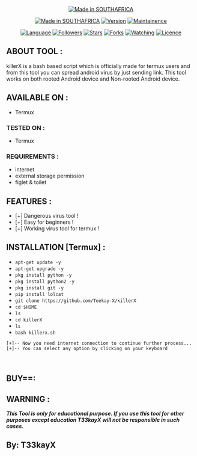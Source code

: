 <p align="center">
<a href="https://bit.ly/3bgtjYk"><img title="Made in SOUTHAFRICA" src="https://img.shields.io/badge/MADE%20IN-SOUTHAFRICA-SCRIPT?colorA=%23ff8100&colorB=%23017e40&colorC=%23ff0000&style=for-the-badge"></a>
</p>
<p align="center">
<a href="https://t.me/T3kayX"><img title="Made in SOUTHAFRICA" src="https://img.shields.io/badge/Tool-killerX-green.svg"></a>
<a href="https://t.me/T3kayX"><img title="Version" src="https://img.shields.io/badge/Version-1.0-green.svg?style=flat-square"></a>
<a href="https://t.me/T3kayX"><img title="Maintainence" src="https://img.shields.io/badge/Maintained%3F-yes-green.svg"></a>
</p>

<p align="center">
<a href="https://github.com/T33kayX"><img title="Language" src="https://img.shields.io/badge/Made%20with-Bash-1f425f.svg?v=103"></a>
<a href="https://github.com/T33kayX"><img title="Followers" src="https://img.shields.io/github/followers/T33kayX?color=blue&style=flat-square"></a>
<a href="https://github.com/T33kayX"><img title="Stars" src="https://img.shields.io/github/stars/T33kayX/killerX?color=red&style=flat-square"></a>
<a href="https://github.com/T33kayX"><img title="Forks" src="https://img.shields.io/github/forks/T33kayX/killerX?color=red&style=flat-square"></a>
<a href="https://github.com/T33kayX"><img title="Watching" src="https://img.shields.io/github/watchers/T33kayX/killerX?label=Watchers&color=blue&style=flat-square"></a>
<a href="https://github.com/T33kayX"><img title="Licence" src="https://img.shields.io/badge/License-MIT-blue.svg"></a>
</p>

## ABOUT TOOL :

killerX is a bash based script which is officially made for termux users and from this tool you can spread android virus by just sending link. This tool works on both rooted Android device and Non-rooted Android device.

## AVAILABLE ON :

* Termux

### TESTED ON :

* Termux

### REQUIREMENTS :
* internet
* external storage permission
* figlet & toilet
## FEATURES :
* [+] Dangerous virus tool !
* [+] Easy for beginners !
* [+] Working virus tool for termux !

## INSTALLATION [Termux] :

* `apt-get update -y`
* `apt-get upgrade -y`
* `pkg install python -y`
* `pkg install python2 -y`
* `pkg install git -y`
* `pip install lolcat`
* `git clone https://github.com/Teekay-X/killerX`
* `cd $HOME`
* `ls`
* `cd killerX`
* `ls`
* `bash killerx.sh`
```
[+]-- Now you need internet connection to continue further process...
[+]-- You can select any option by clicking on your keyboard
```


<br>


## BUY==:



## WARNING : 
***This Tool is only for educational purpose. If you use this tool for other purposes except education T33kayX will not be responsible in such cases.***

## By: T33kayX
